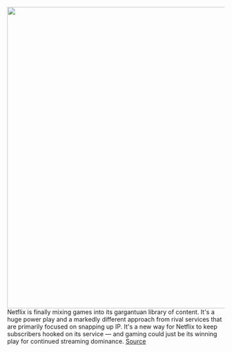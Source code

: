 <img src='https://cdn.vox-cdn.com/thumbor/OymzPIuWxLUnrF9TbCd67BlwyFc=/0x0:2040x1360/1200x800/filters:focal(857x517:1183x843)/cdn.vox-cdn.com/uploads/chorus_image/image/70117165/acastro_181101_1777_netflix_0001.0.jpg' width='700px' /><br/>
Netflix is finally mixing games into its gargantuan library of content. It's a huge power play and a markedly different approach from rival services that are primarily focused on snapping up IP. It's a new way for Netflix to keep subscribers hooked on its service — and gaming could just be its winning play for continued streaming dominance.
<a href='https://www.theverge.com/22770244/netflix-gaming-app-launch-android-ios-future'> Source <a/>